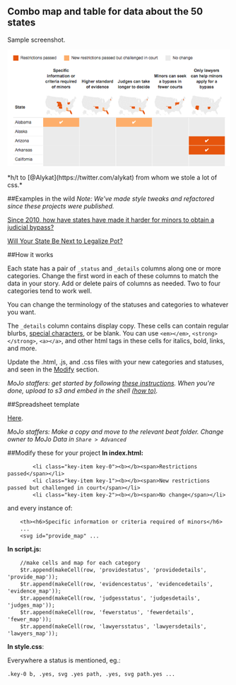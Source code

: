 ## Combo map and table for data about the 50 states

Sample screenshot. 
<p align="center">
  <img src="https://raw.githubusercontent.com/motherjones/map-table/master/img/screenshot.png" alt="screenshot"/>
</p>
*h/t to [@Alykat](https://twitter.com/alykat) from whom we stole a lot of css.*

##Examples in the wild
*Note: We've made style tweaks and refactored since these projects were published.*

[Since 2010, how have states have made it harder for minors to obtain a judicial bypass?](http://www.motherjones.com/politics/2014/07/teen-abortion-judicial-bypass-parental-notification)

[Will Your State Be Next to Legalize Pot?](http://www.motherjones.com/politics/2014/02/pot-marijuana-legalization-map-states)

##How it works

Each state has a pair of ``_status`` and ``_details`` columns along one or more categories. Change the first word in each of these columns to match the data in your story. Add or delete pairs of columns as needed. Two to four categories tend to work well.

You can change the terminology of the statuses and categories to whatever you want. 

The ``_details`` column contains display copy. These cells can contain regular blurbs, [special characters](http://dev.w3.org/html5/html-author/charref), or be blank. You can use ``<em></em>``, ``<strong></strong>``, ``<a></a>``, and other html tags in these cells for italics, bold, links, and more.

Update the .html, .js, and .css files with your new categories and statuses, and seen in the [Modify](#modify-these-for-your-project) section.

*MoJo staffers: get started by following [these instructions](https://github.com/motherjones/story-tools#starting-a-new-project). When you're done, upload to s3 and embed in the shell [(how to)](https://github.com/motherjones/story-tools#starting-a-new-project).*

##Spreadsheet template

[Here](https://docs.google.com/spreadsheet/ccc?key=0AuHOPshyxQGGdDNKWm1nZV9xNjc3YWxyTVA0eGVLaEE#gid=0). 

*MoJo staffers: Make a copy and move to the relevant beat folder. Change owner to MoJo Data in ``Share > Advanced``*

##Modify these for your project
**In index.html:**

            <li class="key-item key-0"><b></b><span>Restrictions passed</span></li>
            <li class="key-item key-1"><b></b><span>New restrictions passed but challenged in court</span></li>
            <li class="key-item key-2"><b></b><span>No change</span></li>

and every instance of:

        <th><h6>Specific information or criteria required of minors</h6>
        ...
        <svg id="provide_map" ...


**In script.js:**

        //make cells and map for each category
        $tr.append(makeCell(row, 'providestatus', 'providedetails', 'provide_map'));
        $tr.append(makeCell(row, 'evidencestatus', 'evidencedetails', 'evidence_map'));
        $tr.append(makeCell(row, 'judgesstatus', 'judgesdetails', 'judges_map'));
        $tr.append(makeCell(row, 'fewerstatus', 'fewerdetails', 'fewer_map'));
        $tr.append(makeCell(row, 'lawyersstatus', 'lawyersdetails', 'lawyers_map'));

**In style.css**:

Everywhere a status is mentioned, eg.:

    .key-0 b, .yes, svg .yes path, .yes, svg path.yes ...
